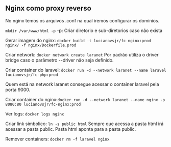 ## Nginx como proxy reverso
No nginx temos os arquivos .conf na qual iremos configurar os domínios.

`mkdir /var/www/html -p`
-p: Criar diretorio e sub-diretorios caso não exista

Gerar imagem do nginx: `docker build -t lucianovsjr/fc-nginx:prod nginx/ -f nginx/Dockerfile.prod`

Criar network: `docker network create laranet`
Por padrão utiliza o driver bridge caso o parâmetro --driver não seja definido.

Criar container do laravel: `docker run -d --network laranet --name laravel lucianovsjr/fc-php:prod`

Quem está na network laranet consegue acessar o container laravel pela porta 9000.

Criar container do nginx:`docker run -d --network laranet --name nginx -p 8080:80 lucianovsjr/fc-nginx:prod`

Ver logs: `docker logs nginx`

Criar link simbolico: `ln -s public html`
Sempre que acessa a pasta html irá acessar a pasta public.
Pasta html aponta para a pasta public.

Remover containers: `docker rm -f laravel nginx`

